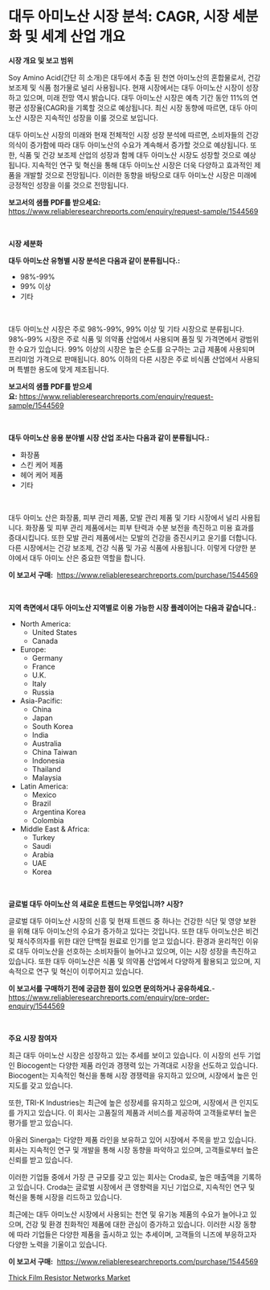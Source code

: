 <p><h1>대두 아미노산 시장 분석: CAGR, 시장 세분화 및 세계 산업 개요</h1></p><p><strong>시장 개요 및 보고 범위</strong></p>
<p><p>Soy Amino Acid(간단 히 소개)은 대두에서 추출 된 천연 아미노산의 혼합물로서, 건강 보조제 및 식품 첨가물로 널리 사용됩니다. 현재 시장에서는 대두 아미노산 시장이 성장하고 있으며, 미래 전망 역시 밝습니다. 대두 아미노산 시장은 예측 기간 동안 11%의 연평균 성장율(CAGR)을 기록할 것으로 예상됩니다. 최신 시장 동향에 따르면, 대두 아미노산 시장은 지속적인 성장을 이룰 것으로 보입니다.</p><p>대두 아미노산 시장의 미래와 현재 전체적인 시장 성장 분석에 따르면, 소비자들의 건강 의식이 증가함에 따라 대두 아미노산의 수요가 계속해서 증가할 것으로 예상됩니다. 또한, 식품 및 건강 보조제 산업의 성장과 함께 대두 아미노산 시장도 성장할 것으로 예상됩니다. 지속적인 연구 및 혁신을 통해 대두 아미노산 시장은 더욱 다양하고 효과적인 제품을 개발할 것으로 전망됩니다. 이러한 동향을 바탕으로 대두 아미노산 시장은 미래에 긍정적인 성장을 이룰 것으로 전망됩니다.</p></p>
<p><strong>보고서의 샘플 PDF를 받으세요:</strong> <a href="https://www.reliableresearchreports.com/enquiry/request-sample/1544569">https://www.reliableresearchreports.com/enquiry/request-sample/1544569</a></p>
<p>&nbsp;</p>
<p><strong>시장 세분화</strong></p>
<p><strong>대두 아미노산 유형별 시장 분석은 다음과 같이 분류됩니다.:</strong></p>
<p><ul><li>98%-99%</li><li>99% 이상</li><li>기타</li></ul></p>
<p>&nbsp;</p>
<p><p>대두 아미노산 시장은 주로 98%-99%, 99% 이상 및 기타 시장으로 분류됩니다. 98%-99% 시장은 주로 식품 및 의약품 산업에서 사용되며 품질 및 가격면에서 광범위한 수요가 있습니다. 99% 이상의 시장은 높은 순도를 요구하는 고급 제품에 사용되며 프리미엄 가격으로 판매됩니다. 80% 이하의 다른 시장은 주로 비식품 산업에서 사용되며 특별한 용도에 맞게 제조됩니다.</p></p>
<p><strong>보고서의 샘플 PDF를 받으세요:</strong>&nbsp;<a href="https://www.reliableresearchreports.com/enquiry/request-sample/1544569">https://www.reliableresearchreports.com/enquiry/request-sample/1544569</a></p>
<p>&nbsp;</p>
<p><strong> 대두 아미노산 응용 분야별 시장 산업 조사는 다음과 같이 분류됩니다.:</strong></p>
<p><ul><li>화장품</li><li>스킨 케어 제품</li><li>헤어 케어 제품</li><li>기타</li></ul></p>
<p>&nbsp;</p>
<p><p>대두 아미노 산은 화장품, 피부 관리 제품, 모발 관리 제품 및 기타 시장에서 널리 사용됩니다. 화장품 및 피부 관리 제품에서는 피부 탄력과 수분 보전을 촉진하고 미용 효과를 증대시킵니다. 또한 모발 관리 제품에서는 모발의 건강을 증진시키고 윤기를 더합니다. 다른 시장에서는 건강 보조제, 건강 식품 및 가공 식품에 사용됩니다. 이렇게 다양한 분야에서 대두 아미노 산은 중요한 역할을 합니다.</p></p>
<p><strong>이 보고서 구매:</strong>&nbsp; <a href="https://www.reliableresearchreports.com/purchase/1544569">https://www.reliableresearchreports.com/purchase/1544569</a></p>
<p>&nbsp;</p>
<p><strong>지역 측면에서 대두 아미노산 지역별로 이용 가능한 시장 플레이어는 다음과 같습니다.:</strong></p>
<p><ul>
    <li>
        North America:
        <ul>
            <li>United States</li>
            <li>Canada</li>
        </ul>
    </li>
    <li>
        Europe:
        <ul>
            <li>Germany</li>
            <li>France</li>
            <li>U.K.</li>
            <li>Italy</li>
            <li>Russia</li>
        </ul>
    </li>
    <li>
        Asia-Pacific:
        <ul>
            <li>China</li>
            <li>Japan</li>
            <li>South Korea</li>
            <li>India</li>
            <li>Australia</li>
            <li>China Taiwan</li>
            <li>Indonesia</li>
            <li>Thailand</li>
            <li>Malaysia</li>
        </ul>
    </li>
    <li>
        Latin America:
        <ul>
            <li>Mexico</li>
            <li>Brazil</li>
            <li>Argentina Korea</li>
            <li>Colombia</li>
        </ul>
    </li>
    <li>
        Middle East & Africa:
        <ul>
            <li>Turkey</li>
            <li>Saudi</li>
            <li>Arabia</li>
            <li>UAE</li>
            <li>Korea</li>
        </ul>
    </li>
    </ul></p>
<p>&nbsp;</p>
<p><strong>글로벌 대두 아미노산 의 새로운 트렌드는 무엇입니까? 시장?</strong></p>
<p><p>글로벌 대두 아미노산 시장의 신흥 및 현재 트렌드 중 하나는 건강한 식단 및 영양 보완을 위해 대두 아미노산의 수요가 증가하고 있다는 것입니다. 또한 대두 아미노산은 비건 및 채식주의자를 위한 대안 단백질 원료로 인기를 얻고 있습니다. 환경과 윤리적인 이유로 대두 아미노산을 선호하는 소비자들이 늘어나고 있으며, 이는 시장 성장을 촉진하고 있습니다. 또한 대두 아미노산은 식품 및 의약품 산업에서 다양하게 활용되고 있으며, 지속적으로 연구 및 혁신이 이루어지고 있습니다.</p></p>
<p><strong>이 보고서를 구매하기 전에 궁금한 점이 있으면 문의하거나 공유하세요.</strong>- <a href="https://www.reliableresearchreports.com/enquiry/pre-order-enquiry/1544569">https://www.reliableresearchreports.com/enquiry/pre-order-enquiry/1544569</a></p>
<p>&nbsp;</p>
<p><strong>주요 시장 참여자</strong></p>
<p><p>최근 대두 아미노산 시장은 성장하고 있는 추세를 보이고 있습니다. 이 시장의 선두 기업인 Biocogent는 다양한 제품 라인과 경쟁력 있는 가격대로 시장을 선도하고 있습니다. Biocogent는 지속적인 혁신을 통해 시장 경쟁력을 유지하고 있으며, 시장에서 높은 인지도를 갖고 있습니다.</p><p>또한, TRI-K Industries는 최근에 높은 성장세를 유지하고 있으며, 시장에서 큰 인지도를 가지고 있습니다. 이 회사는 고품질의 제품과 서비스를 제공하여 고객들로부터 높은 평가를 받고 있습니다.</p><p>아울러 Sinerga는 다양한 제품 라인을 보유하고 있어 시장에서 주목을 받고 있습니다. 회사는 지속적인 연구 및 개발을 통해 시장 동향을 파악하고 있으며, 고객들로부터 높은 신뢰를 받고 있습니다.</p><p>이러한 기업들 중에서 가장 큰 규모를 갖고 있는 회사는 Croda로, 높은 매출액을 기록하고 있습니다. Croda는 글로벌 시장에서 큰 영향력을 지닌 기업으로, 지속적인 연구 및 혁신을 통해 시장을 리드하고 있습니다.</p><p>최근에는 대두 아미노산 시장에서 사용되는 천연 및 유기농 제품의 수요가 늘어나고 있으며, 건강 및 환경 친화적인 제품에 대한 관심이 증가하고 있습니다. 이러한 시장 동향에 따라 기업들은 다양한 제품을 출시하고 있는 추세이며, 고객들의 니즈에 부응하고자 다양한 노력을 기울이고 있습니다.</p></p>
<p><strong>이 보고서 구매:</strong>&nbsp;&nbsp;<a href="https://www.reliableresearchreports.com/purchase/1544569">https://www.reliableresearchreports.com/purchase/1544569</a></p>
<p><p><a href="https://github.com/ChiragRP21/Market-Research-Report-List-4/blob/main/thick-film-resistor-networks-market.md">Thick Film Resistor Networks Market</a></p></p>
